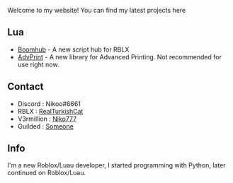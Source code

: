Welcome to my website!
You can find my latest projects here

## Lua
- [Boomhub](https://github.com/NikoNiyazi/boomhub) - A new script hub for RBLX
- [AdvPrint](https://github.com/NikoNiyazi/advprint) - A new library for Advanced Printing. Not recommended for use right now.

## Contact
- Discord : Nikoo#6661
- RBLX : [RealTurkishCat](https://www.roblox.com/users/1369915386/profile)
- V3rmillion : [Niko777](https://v3rmillion.net/member.php?action=profile&uid=2478558)
- Guilded : [Someone](https://www.guilded.gg/s0meone)

## Info
I'm a new Roblox/Luau developer, I started programming with Python, later continued on Roblox/Luau.
